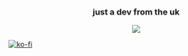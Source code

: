<h3 align="center">just a dev from the uk</h3>

<p align="center">
  <a href="https://skillicons.dev">
    <img src="https://skillicons.dev/icons?i=ts,js,html,css,nodejs,lua,java,mongodb" />
  </a>
</p>

[![ko-fi](https://ko-fi.com/img/githubbutton_sm.svg)](https://ko-fi.com/N4N1QZ9Y4)
